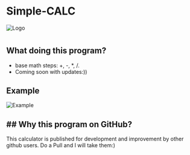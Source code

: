 # Simple-CALC
<image src="/Images/logo.png" alt="Logo">

<h1 simple-CALC it is light and simply calculator in Python!</h1>

## What doing this program?
* base math steps: +, -, *, /.
* Coming soon with updates:))

## Example
<image src="/Images/Example.png" alt="Example">

## ## Why this program on GitHub?
This calculator is published for development and improvement by other github users. Do a Pull and I will take them:)</p>